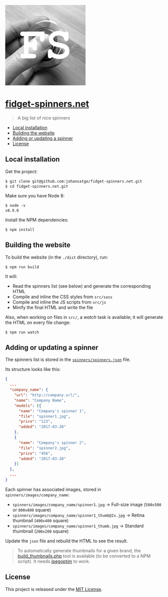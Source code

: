 ![logo](src/icons/icon_256.jpg)

# [fidget-spinners.net](http://fidget-spinners.net)

> A big list of nice spinners

* [Local installation](#local-installation)
* [Building the website](#building-the-website)
* [Adding or updating a spinner](#adding-or-updating-a-spinner)
* [License](#license)

## Local installation

Get the project:

```shell
$ git clone git@github.com:johansatge/fidget-spinners.net.git
$ cd fidget-spinners.net.git
```

Make sure you have Node 8:

```
$ node -v
v8.9.0
```

Install the NPM dependencies:

```shell
$ npm install
```

## Building the website

To build the website (in the `./dist` directory), run:

```
$ npm run build
```

It will:

* Read the spinners list (see below) and generate the corresponding HTML
* Compile and inline the CSS styles from `src/sass`
* Compile and inline the JS scripts from `src/js`
* Minify the final HTML and write the file

Also, when working on files in `src/`, a _watch_ task is available; it will generate the HTML on every file change:

```
$ npm run watch
```

## Adding or updating a spinner

The spinners list is stored in the [`spinners/spinners.json`](spinners/spinners.json) file.

Its structure looks like this:

```json
{
  ...
  "company_name": {
    "url": "http://company.url/",
    "name": "Company Name",
    "models": [{
      "name": "Company's spinner 1",
      "file": "spinner1.jpg",
      "price": "123",
      "added": "2017-03-20"
    },
    {
      "name": "Company's spinner 2",
      "file": "spinner2.jpg",
      "price": "456",
      "added": "2017-03-20"
    }]
  },
  ...
}
```

Each spinner has associated images, stored in `spinners/images/company_name`:

* `spinners/images/company_name/spinner1.jpg` → Full-size image (`500x500` or `800x800` square)
* `spinners/images/company_name/spinner1_thumb@2x.jpg` → Retina thumbnail (`400x400` square)
* `spinners/images/company_name/spinner1_thumb.jpg` → Standard thumbnail (`200x200` square)

Update the `json` file and rebuild the HTML to see the result.

> To automatically generate thumbnails for a given brand, the [build_thumbnails.php](src/build_thumbnails.php) tool is available (to be converted to a NPM script).
> It needs [jpegoptim](https://github.com/tjko/jpegoptim) to work.

## License

This project is released under the [MIT License](license.md).

